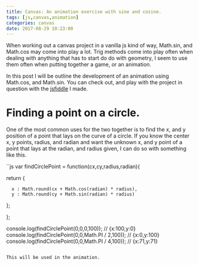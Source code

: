 ```yaml
---
title: Canvas: An animation exercise with sine and cosine.
tags: [js,canvas,animation]
categories: canvas
date: 2017-08-29 10:23:00
---
```


When working out a canvas project in a vanilla js kind of way, Math.sin, and Math.cos may come into play  a lot. Trig methods come into play often when dealing with anything that has to start do do with geometry, I seem to use them often when putting together a game, or an animation.

In this post I will be outline the development of an animation using Math.cos, and Math.sin. You can check out, and play with the project in question with the [jsfiddle](https://jsfiddle.net/dustinpfister/9c4zqq90/3/) I made.

<!-- more -->

# Finding a point on a circle.

One of the most common uses for the two together is to find the x, and y position of a point that lays on the curve of a circle. If you know the center x, y points, radius, and radian and want the unknown x, and y point of a point that lays at the radian, and radius given, I can do so with something like this.

``js
var findCirclePoint = function(cx,cy,radius,radian){
 
  return {
  
      x : Math.round(cx + Math.cos(radian) * radius),
      y : Math.round(cy + Math.sin(radian) * radius)
  
  };
 
};
 
console.log(findCirclePoint(0,0,0,100)); // {x:100,y:0}
console.log(findCirclePoint(0,0,Math.PI / 2,100)); // {x:0,y:100}
console.log(findCirclePoint(0,0,Math.PI / 4,100)); // {x:71,y:71}
```

This will be used in the animation.